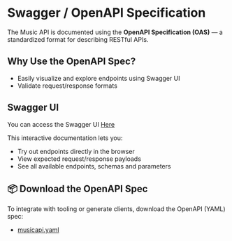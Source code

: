 # Swagger / OpenAPI Specification

The Music API is documented using the **OpenAPI Specification (OAS)** — a standardized format for describing RESTful APIs.

## Why Use the OpenAPI Spec?

- Easily visualize and explore endpoints using Swagger UI
- Validate request/response formats

## Swagger UI

You can access the Swagger UI [Here](https://charvi-rajput.github.io/musicapi)

This interactive documentation lets you:

- Try out endpoints directly in the browser
- View expected request/response payloads
- See all available endpoints, schemas and parameters

## 📦 Download the OpenAPI Spec

To integrate with tooling or generate clients, download the OpenAPI (YAML) spec:

- [musicapi.yaml](https://charvi-rajput.github.io/musicapi/musicapi.yaml)



